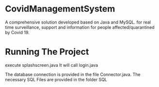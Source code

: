# CovidManagementSystem
A comprehensive solution developed based on Java and MySQL. for real time surveillance, support and information for people affected/quarantined by Covid 19.

# Running The Project
execute splashscreen.java
It will call login.java

The database connection is provided in the file Connector.java.
The necessary SQL Files are provided in the folder SQL 
